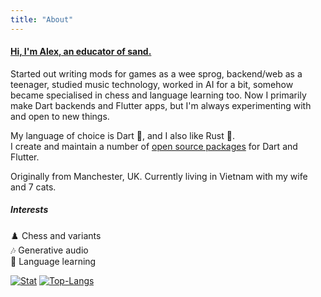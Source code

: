 ```yaml
---
title: "About"
---
```


#### <a id="about" href="#about">Hi, I'm Alex, an educator of sand.</a>

Started out writing mods for games as a wee sprog, backend/web as a teenager, studied music technology, worked in AI for a bit, somehow became specialised in chess and language learning too. Now I primarily make Dart backends and Flutter apps, but I'm always experimenting with and open to new things.  

My language of choice is Dart 🎯, and I also like Rust 🦀.  
I create and maintain a number of [open source packages](/#open-source) for Dart and Flutter.  

Originally from Manchester, UK. Currently living in Vietnam with my wife and 7 cats.

##### Interests
♟️&#xFE0F; Chess and variants  
🎶 Generative audio  
📖 Language learning  

[![Stat](https://github-readme-stats.vercel.app/api?username=alexobviously&count_private=true&show_icons=true&line_height=20&theme=default)](https://github.com/alexobviously)
[![Top-Langs](https://github-readme-stats.vercel.app/api/top-langs/?username=alexobviously&layout=compact&hide=HTML,PostScript&theme=default_repocard)](https://github.com/alexobviously)

